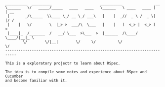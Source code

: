     __________  _________                      __________               __    
    \______   \/   _____/_____   ____   ____   \______   \ ____   ____ |  | __
     |       _/\_____  \\____ \_/ __ \_/ ___\   |    |  _//  _ \ /  _ \|  |/ /
     |    |   \/        \  |_> >  ___/\  \___   |    |   (  <_> |  <_> )    < 
     |____|_  /_______  /   __/ \___  >\___  >  |______  /\____/ \____/|__|_ \
            \/        \/|__|        \/     \/          \/                   \/
    --------------------------------------------------------------------------- 

    This is a exploratory projectr to learn about RSpec.
    
    The idea is to compile some notes and experience about RSpec and Cucumber 
    and become familiar with it.